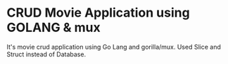 # CRUD Movie Application using **GOLANG** & mux

It's movie crud application using Go Lang and gorilla/mux. Used Slice and Struct instead of Database.
